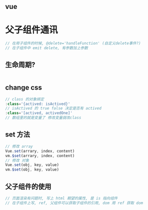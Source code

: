 ## vue
# 父子组件通讯
```JavaScript
// 在用子组件的时候, @delete='handleFunction' (自定义delete事件?)
// 在子组件中 emit delete, 有参数加上参数
```
## 生命周期?
```JavaScript

```
## change css
```JavaScript
// class 的对象绑定 
:class='{actived: isActived}'
// isActived 的 true false 决定是否有 actived
:class='[actived, activedOne]'
// 数组里的就是变量了 修改变量就改class
```
## set 方法
```JavaScript
// 修改 array
Vue.set(arrary, index, content)
vm.$set(arrary, index, content)
// 修改 对象
Vue.set(obj, key, value)
vm.$set(obj, key, value)

```
## 父子组件的使用
```JavaScript
// 页面渲染有问题时, 写上 html 期望的属性, 是 is 指向组件
// 在子组件上写, ref, 父组件可以获取子组件的引用, dom 用 ref 获取 dom

```
